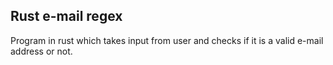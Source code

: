 ## Rust e-mail regex
Program in rust which takes input from user and checks if it is a valid e-mail address or not.
